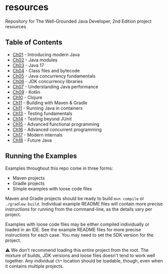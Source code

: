 # resources
Repository for The Well-Grounded Java Developer, 2nd Edition  project resources

## Table of Contents

* [Ch01](https://github.com/well-grounded-java/resources/tree/main/Ch01) - Introducing modern Java
* [Ch02](https://github.com/well-grounded-java/resources/tree/main/Ch02) - Java modules
* [Ch03](https://github.com/well-grounded-java/resources/tree/main/Ch03) - Java 17
* [Ch04](https://github.com/well-grounded-java/resources/tree/main/Ch04) - Class files and bytecode
* [Ch05](https://github.com/well-grounded-java/resources/tree/main/Ch05) - Java concurrency fundamentals
* [Ch06](https://github.com/well-grounded-java/resources/tree/main/Ch06) - JDK concurrency libraries
* [Ch07](https://github.com/well-grounded-java/resources/tree/main/Ch07) - Understanding Java performance
* [Ch09](https://github.com/well-grounded-java/resources/tree/main/Ch09) - Kotlin
* [Ch10](https://github.com/well-grounded-java/resources/tree/main/Ch10) - Clojure
* [Ch11](https://github.com/well-grounded-java/resources/tree/main/Ch11) - Building with Maven & Gradle
* [Ch11](https://github.com/well-grounded-java/resources/tree/main/Ch12) - Running Java in containers
* [Ch13](https://github.com/well-grounded-java/resources/tree/main/Ch13) - Testing fundamentals
* [Ch14](https://github.com/well-grounded-java/resources/tree/main/Ch14) - Testing beyond JUnit
* [Ch15](https://github.com/well-grounded-java/resources/tree/main/Ch15) - Advanced functional programming
* [Ch16](https://github.com/well-grounded-java/resources/tree/main/Ch16) - Advanced concurrent programming
* [Ch17](https://github.com/well-grounded-java/resources/tree/main/Ch17) - Modern internals
* [Ch18](https://github.com/well-grounded-java/resources/tree/main/Ch18) - Future Java

## Running the Examples

Examples throughout this repo come in three forms:

* Maven projects
* Gradle projects
* Simple examples with loose code files

Maven and Gradle projects should be ready to build `mvn compile` or
`./gradlew build`. Individual example README files will contain more precise
instructions for running from the command-line, as the details vary per project.

Examples with loose code files may be either compiled individually or loaded
in an IDE. See the example README files for more precise instructions for each
case. You may need to set the SDK version for the project.

:warning: We don't recommend loading this entire project from the root.
The mixture of builds, JDK versions and loose files doesn't tend to work well
together. Any individual `Ch*` location should be loadable, though, even when it
contains multiple projects.
